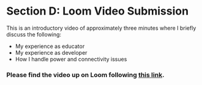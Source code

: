 <h1>Section D: Loom Video Submission</h1> 

This is an introductory video of approximately three minutes where I briefly discuss the following:

* My experience as educator
* My experience as developer
* How I handle power and connectivity issues

### Please find the video up on Loom following [this link](https://www.loom.com/share/847f4c7a94bf4dc4ae9464660c751101).

